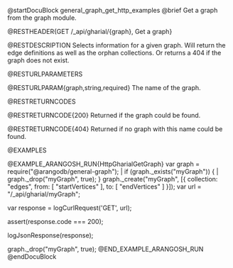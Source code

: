 
@startDocuBlock general_graph_get_http_examples
@brief Get a graph from the graph module.

@RESTHEADER{GET /_api/gharial/{graph}, Get a graph}

@RESTDESCRIPTION
Selects information for a given graph.
Will return the edge definitions as well as the orphan collections.
Or returns a 404 if the graph does not exist.

@RESTURLPARAMETERS

@RESTURLPARAM{graph,string,required}
The name of the graph.

@RESTRETURNCODES

@RESTRETURNCODE{200}
Returned if the graph could be found.

@RESTRETURNCODE{404}
Returned if no graph with this name could be found.

@EXAMPLES

@EXAMPLE_ARANGOSH_RUN{HttpGharialGetGraph}
  var graph = require("@arangodb/general-graph");
| if (graph._exists("myGraph")) {
|    graph._drop("myGraph", true);
  }
  graph._create("myGraph", [{
    collection: "edges",
    from: [ "startVertices" ],
    to: [ "endVertices" ]
  }]);
  var url = "/_api/gharial/myGraph";

  var response = logCurlRequest('GET', url);

  assert(response.code === 200);

  logJsonResponse(response);

  graph._drop("myGraph", true);
@END_EXAMPLE_ARANGOSH_RUN
@endDocuBlock

